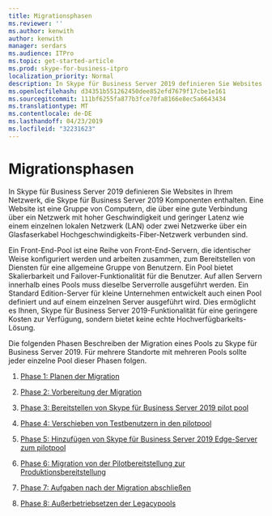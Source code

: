 ```yaml
---
title: Migrationsphasen
ms.reviewer: ''
ms.author: kenwith
author: kenwith
manager: serdars
ms.audience: ITPro
ms.topic: get-started-article
ms.prod: skype-for-business-itpro
localization_priority: Normal
description: In Skype für Business Server 2019 definieren Sie Websites in Ihrem Netzwerk, die Skype für Business Server 2019 Komponenten enthalten. Eine Website ist eine Gruppe von Computern, die über eine gute Verbindung über ein Netzwerk mit hoher Geschwindigkeit und geringer Latenz wie einem einzelnen lokalen Netzwerk (LAN) oder zwei Netzwerke über ein Glasfaserkabel Hochgeschwindigkeits-Fiber-Netzwerk verbunden sind.
ms.openlocfilehash: d34351b551262450dee852efd7679f17cbe1e161
ms.sourcegitcommit: 111bf6255fa877b3fce70fa8166e8ec5a6643434
ms.translationtype: MT
ms.contentlocale: de-DE
ms.lasthandoff: 04/23/2019
ms.locfileid: "32231623"
---
```

# <a name="migration-phases"></a>Migrationsphasen

In Skype für Business Server 2019 definieren Sie Websites in Ihrem Netzwerk, die Skype für Business Server 2019 Komponenten enthalten. Eine Website ist eine Gruppe von Computern, die über eine gute Verbindung über ein Netzwerk mit hoher Geschwindigkeit und geringer Latenz wie einem einzelnen lokalen Netzwerk (LAN) oder zwei Netzwerke über ein Glasfaserkabel Hochgeschwindigkeits-Fiber-Netzwerk verbunden sind. 
  
Ein Front-End-Pool ist eine Reihe von Front-End-Servern, die identischer Weise konfiguriert werden und arbeiten zusammen, zum Bereitstellen von Diensten für eine allgemeine Gruppe von Benutzern. Ein Pool bietet Skalierbarkeit und Failover-Funktionalität für die Benutzer. Auf allen Servern innerhalb eines Pools muss dieselbe Serverrolle ausgeführt werden. Ein Standard Edition-Server für kleine Unternehmen entwickelt auch einen Pool definiert und auf einem einzelnen Server ausgeführt wird. Dies ermöglicht es Ihnen, Skype für Business Server 2019-Funktionalität für eine geringere Kosten zur Verfügung, sondern bietet keine echte Hochverfügbarkeits-Lösung. 
  
Die folgenden Phasen Beschreiben der Migration eines Pools zu Skype für Business Server 2019. Für mehrere Standorte mit mehreren Pools sollte jeder einzelne Pool dieser Phasen folgen.
  
1. [Phase 1: Planen der Migration](phase-1-plan-your-migration.md)
    
2. [Phase 2: Vorbereitung der Migration](phase-2-prepare-for-migration.md)
    
3. [Phase 3: Bereitstellen von Skype für Business Server 2019 pilot pool](phase-3-deploy-pilot-pool.md)
    
4. [Phase 4: Verschieben von Testbenutzern in den pilotpool](phase-4-move-test-users-to-the-pilot-pool.md)
    
5. [Phase 5: Hinzufügen von Skype für Business Server 2019 Edge-Server zum pilotpool](phase-5-add-edge-server-to-pilot-pool.md)
    
6. [Phase 6: Migration von der Pilotbereitstellung zur Produktionsbereitstellung](phase-6-move-from-pilot-deployment-into-production.md)
    
7. [Phase 7: Aufgaben nach der Migration abschließen](phase-7-complete-post-migration-tasks.md)
    
8. [Phase 8: Außerbetriebsetzen der Legacypools](phase-8-decommission-legacy-pools.md)
    

